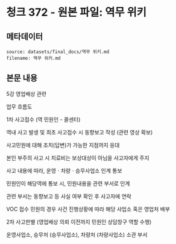 # 청크 372 - 원본 파일: 역무 위키

## 메타데이터

```
source: datasets/final_docs/역무 위키.md
filename: 역무 위키.md
```

## 본문 내용

5강 영업배상 관련

업무 흐름도

1차 사고접수 (역 민원인 - 콜센터)

역내 사고 발생 및 최초 사고접수 시 동향보고 작성 (관련 영상 확보)

사고민원에 대해 조치(답변)가 가능한 지점까지 응대

본인 부주의 사고 시 치료비는 보상대상이 아님을 사고자에게 주지

사고 내용에 따라, 운영ㆍ차량ㆍ승무사업소 인계 통보

민원인이 해당역에 통보 시, 민원내용을 관련 부서로 인계

관련 부서는 동향보고 등 사실 여부 확인 후 사고자에 연락

VOC 접수 민원의 경우 사건 진행상황에 따라 해당 사업소 혹은 영업처 배부

2차 사고판별 (영업배상 의뢰 이전까지 민원인 상담창구 역할 수행)

운영사업소, 승무처 (승무사업소), 차량처 (차량사업소) 소관 부서